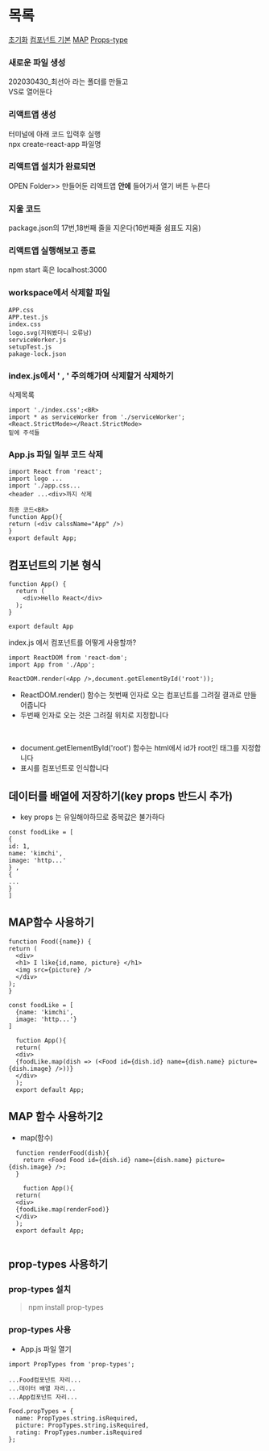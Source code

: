 # 목록
[초기화]()
[컴포넌트 기본]()
[MAP]()
[Props-type]()

### 새로운 파일 생성
202030430_최선아 라는 폴더를 만들고<BR>
VS로 열어둔다

### 리액트앱 생성
터미널에 아래 코드 입력후 실행<BR>
npx create-react-app 파일명

### 리액트앱 설치가 완료되면
  OPEN Folder>> 만들어둔 리액트앱 <b>안에</b> 들어가서 열기 버튼 누른다
### 지울 코드
  package.json의 17번,18번째 줄을 지운다(16번째줄 쉼표도 지움)
### 리액트앱 실행해보고 종료
  npm start 혹은 localhost:3000
### workspace에서 삭제할 파일
  ```
  APP.css
  APP.test.js
  index.css
  logo.svg(지워봤더니 오류남)
  serviceWorker.js
  setupTest.js
  pakage-lock.json
  ```
### index.js에서 ' <App />, ' 주의해가며 삭제할거 삭제하기
  삭제목록
  ```
  import './index.css';<BR>
  import * as serviceWorker from './serviceWorker';
  <React.StrictMode></React.StrictMode>
  밑에 주석들
  ```
### App.js 파일 일부 코드 삭제 
  ```
  import React from 'react';
  import logo ...
  import './app.css...
  <header ...<div>까지 삭제
  ```
  ```
  최종 코드<BR>
  function App(){
  return (<div calssName="App" />)
  }
  export default App;
  ```
  
## 컴포넌트의 기본 형식
```
function App() {
  return (
    <div>Hello React</div>
  );
}

export default App
```

index.js 에서 컴포넌트를 어떻게 사용할까?
```
import ReactDOM from 'react-dom';
import App from './App';

ReactDOM.render(<App />,document.getElementById('root')); 
```
  
+ ReactDOM.render() 함수는 첫번째 인자로 오는 컴포넌트를 그려질 결과로 만들어줍니다
+ 두번째 인자로 오는 것은 그려질 위치로 지정합니다
  
<br>
  
+ document.getElementById('root') 함수는 html에서 id가 root인 태그를 지정합니다
+ <App /> 표시를 컴포넌트로 인식합니다
  
## 데이터를 배열에 저장하기(key props 반드시 추가)
  + key props 는 유일해야하므로 중복값은 불가하다
  
  ```
const foodLike = [
  {
  id: 1,
  name: 'kimchi',
  image: 'http...'
  } ,
  {
  ...
  }
]
 ```
## MAP함수 사용하기
  ```
function Food({name}) {
  return (
    <div>
    <h1> I like{id,name, picture} </h1>
    <img src={picture} />
    </div>
  );
}
```
```
const foodLike = [
  {name: 'kimchi',
  image: 'http...'}
]
 ```
```
  fuction App(){
  return(
  <div>
  {foodLike.map(dish => (<Food id={dish.id} name={dish.name} picture={dish.image} />))}
  </div>
  );
  export default App;
```
## MAP 함수 사용하기2
  + map(함수)

```
  function renderFood(dish){
    return <Food Food id={dish.id} name={dish.name} picture={dish.image} />;
  }
```
  
```
    fuction App(){
  return(
  <div>
  {foodLike.map(renderFood)}
  </div>
  );
  export default App;
  
```
## prop-types 사용하기
  ### prop-types 설치
  > npm install prop-types
  ### prop-types 사용
  + App.js 파일 열기
  
  ```
  import PropTypes from 'prop-types';
  
  ...Food컴포넌트 자리...
  ...데이터 배열 자리...
  ...App컴포넌트 자리...
  
  Food.propTypes = {
    name: PropTypes.string.isRequired,
    picture: PropTypes.string.isRequired,
    rating: PropTypes.number.isRequired
  };
  
  ```
